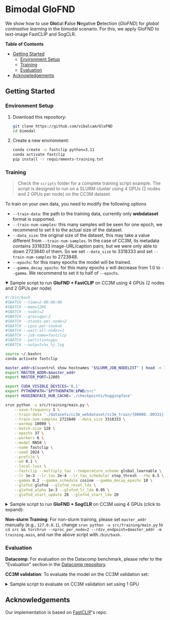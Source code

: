 # Bimodal GloFND

We show how to use **Glo**bal **F**alse **N**egative **D**etection (*GloFND*) for *global contrastive learning* in the bimodal scenario. For this, we apply GloFND to text-image FastCLIP and SogCLR.

**Table of Contents**
- [Getting Started](#getting-started)
  - [Environment Setup](#environment-setup)
  - [Training](#training)
  - [Evaluation](#evaluation)
- [Acknowledgements](#acknowledgements)

## Getting Started

### Environment Setup

1. Download this repository:
    ```bash
    git clone https://github.com/vibalcam/GloFND
    cd bimodal
    ```
2. Create a new environment:
    ```bash
    conda create -n fastclip python=3.11
    conda activate fastclip
    pip install -r requirements-training.txt
    ```

### Training

> Check the `scripts` folder for a complete training script example. The script is designed to run on a SLURM cluster using 4 GPUs (2 nodes and 2 GPUs per node) on the CC3M dataset.

To train on your own data, you need to modify the following options

- `--train-data`: the path to the training data, currently only **webdataset** format is supported.
- `--train-num-samples`: this many samples will be seen for one epoch, we recommend to set it to the actual size of the dataset.
- `--data_size`: the original size of the dataset, this may take a value different from `--train-num-samples`. In the case of CC3M, its metadata contains 3318333 image-URL/caption pairs, but we were only able to down 2723840 of them. So we set `--data_size` to 3318333 and set `--train-num-samples` to 2723848.
- `--epochs`: for this many epochs the model will be trained.
- `--gamma_decay_epochs`: for this many epochs $\gamma$ will decrease from 1.0 to `--gamma`. We recommend to set it to half of `--epochs`.

<details open>
    <summary>Sample script to run <b>GloFND + FastCLIP</b> on CC3M using 4 GPUs (2 nodes and 2 GPUs per node)</summary>

```bash
#!/bin/bash
#SBATCH --time=2-00:00:00
#SBATCH --mem=120G
#SBATCH --nodes=2
#SBATCH --gres=gpu:2
#SBATCH --ntasks-per-node=2
#SBATCH --cpus-per-task=6
#SBATCH --wait-all-nodes=1
#SBATCH --job-name=fastclip
#SBATCH --partition=gpu
#SBATCH --output=%x_%j.log

source ~/.bashrc
conda activate fastclip

master_addr=$(scontrol show hostnames "$SLURM_JOB_NODELIST" | head -n 1)
export MASTER_ADDR=$master_addr
export MASTER_PORT=12805

export CUDA_VISIBLE_DEVICES='0,1'
export PYTHONPATH="$PYTHONPATH:$PWD/src"
export HUGGINGFACE_HUB_CACHE='./checkpoints/huggingface'

srun python -u src/training/main.py \
    --save-frequency 1 \
    --train-data './datasets/cc3m_webdataset/cc3m_train/{00000..00331}.tar' \
    --train-num-samples 2723840 --data_size 3318333 \
    --warmup 10000 \
    --batch-size 128 \
    --epochs 37 \
    --workers 6 \
    --model RN50 \
    --name fastclip \
    --seed 2024 \
    --profile \
    --wd 0.1 \
    --local-loss \
    --fastclip --multiply_tau --temperature_scheme global_learnable \
    --lr 1e-3 --lr_tau 2e-4 --lr_tau_scheduler step_thresh --rho 6.5 \
    --gamma 0.2 --gamma_schedule cosine --gamma_decay_epochs 18 \
    --glofnd glofnd --glofnd_reset_lda \
    --glofnd_alpha 1e-3 --glofnd_lr_lda 0.05 \
    --glofnd_start_update 20 --glofnd_start_lda 20
```
</details>

<details>
    <summary>Sample script to run <b>GloFND + SogCLR</b> on CC3M using 4 GPUs (click to expand):</summary>

Replace the `srun python -u src/training/main.py` command in the FastCLIP script with
```bash
srun python -u src/training/main.py \
    --save-frequency 1 \
    --train-data './datasets/cc3m_webdataset/cc3m_train/{00000..00331}.tar' \
    --train-num-samples 2723840 --data_size 3318333 \
    --warmup 10000 \
    --batch-size 128 \
    --epochs 37 \
    --workers 6 \
    --model RN50 \
    --name sogclr \
    --seed 2024 \
    --profile \
    --wd 0.1 \
    --local-loss \
    --fastclip --temperature_scheme global_constant \
    --lr 1e-3 \
    --gamma 0.2 --gamma_schedule cosine --gamma_decay_epochs 18 \
    --glofnd glofnd --glofnd_reset_lda \
    --glofnd_alpha 5e-4 --glofnd_lr_lda 0.05 \
    --glofnd_start_update 15 --glofnd_start_lda 15
```
</details>

**Non-slurm Training**: For non-slurm training, please set `master_addr` manually (e.g., `127.0.0.1`), change `srun python -u src/training/main.py` to `cd src && torchrun --nproc_per_node=2 --rdzv_endpoint=$master_addr -m training.main`, and run the above script with `/bin/bash`.

### Evaluation

**Datacomp**: For evaluation on the Datacomp benchmark, please refer to the "Evaluation" section in the [Datacomp repository](https://github.com/mlfoundations/datacomp?tab=readme-ov-file#evaluation).

**CC3M validation**: To evaluate the model on the CC3M validation set:

<details>
    <summary>Sample script to evaluate on CC3M validation set using 1 GPU </summary>

```bash
#!/bin/bash
#SBATCH --time=01:00:00
#SBATCH --mem=120G
#SBATCH --nodes=1
#SBATCH --gres=gpu:1
#SBATCH --ntasks-per-node=1
#SBATCH --cpus-per-task=6
#SBATCH --wait-all-nodes=1
#SBATCH --job-name=fastclip
#SBATCH --partition=gpu
#SBATCH --output=%x_%j.log

source ~/.bashrc
conda activate fastclip

master_addr=$(scontrol show hostnames "$SLURM_JOB_NODELIST" | head -n 1)
export MASTER_ADDR=$master_addr
export MASTER_PORT=12805

export CUDA_VISIBLE_DEVICES='0'
export PYTHONPATH="$PYTHONPATH:$PWD/src"
export HUGGINGFACE_HUB_CACHE='./checkpoints/huggingface'

srun python -u src/training/main.py \
    --save-frequency 1 \
    --val-data './datasets/cc3m_webdataset/cc3m-validation-{0000..0015}.tar' \
    --data_size 3318333 \
    --warmup 10000 \
    --batch-size 256 \
    --epochs 37 \
    --workers 6 \
    --model RN50 \
    --name fastclip \
    --seed 2024 \
    --profile \
    --wd 0.1 \
    --local-loss \
    --fastclip --multiply_tau --temperature_scheme global_learnable \
    --lr 1e-3 --lr_tau 2e-4 --lr_tau_scheduler step_thresh --rho 6.5 \
    --gamma 0.2 --gamma_schedule cosine --gamma_decay_epochs 18 \
    --glofnd glofnd --glofnd_reset_lda \
    --glofnd_alpha 1e-3 --glofnd_lr_lda 0.05 \
    --glofnd_start_update 20 --glofnd_start_lda 20 \
    --resume checkpoint_to_evaluate.pth.tar
```
</details>

## Acknowledgements

Our implementation is based on [FastCLIP](https://github.com/Optimization-AI/fast_clip)'s repo.
